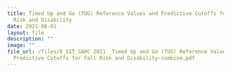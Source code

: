 ```yaml
---
title: Timed Up and Go (TUG) Reference Values and Predictive Cutoffs for Fall
  Risk and Disability
date: 2021-06-01
layout: file
description: ""
image: ""
file_url: /files/8_SIT_SAHC 2021 _Timed Up and Go (TUG) Reference Values and
  Predictive Cutoffs for Fall Risk and Disability-combine.pdf
---
```

